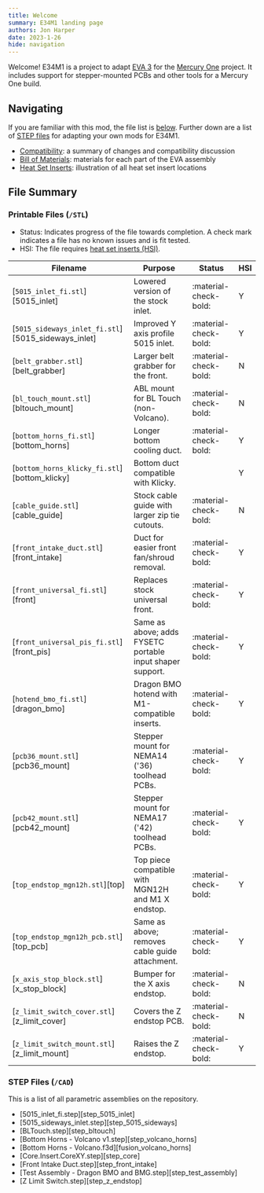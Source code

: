```yaml
---
title: Welcome
summary: E34M1 landing page
authors: Jon Harper
date: 2023-1-26
hide: navigation
---
```


Welcome! E34M1 is a project to adapt [EVA 3][eva3] for the [Mercury One][merc1] project. It includes support for stepper-mounted PCBs and other tools for a Mercury One build.

## Navigating

If you are familiar with this mod, the file list is [below](#file-summary). Further down are a list of [STEP files](#step-files-cad) for adapting your own mods for E34M1.

- [Compatibility](compat.md): a summary of changes and compatibility discussion
- [Bill of Materials](bom.md): materials for each part of the EVA assembly
- [Heat Set Inserts](inserts.md): illustration of all heat set insert locations

## File Summary
### Printable Files (`/STL`)

- Status: Indicates progress of the file towards completion. A check mark indicates a file has no known issues and is fit tested.
- HSI: The file requires [heat set inserts (HSI)](inserts.md).

| Filename                      | Purpose | Status | HSI |
|-------------------------------|---------|--------|---------|
| [`5015_inlet_fi.stl`][5015_inlet] | Lowered version of the stock inlet.   | :material-check-bold: | Y |
| [`5015_sideways_inlet_fi.stl`][5015_sideways_inlet]  | Improved Y axis profile 5015 inlet.   | :material-check-bold: | Y |
| [`belt_grabber.stl`][belt_grabber] | Larger belt grabber for the front.    | :material-check-bold: | N |
| [`bl_touch_mount.stl`][bltouch_mount] | ABL mount for BL Touch (non-Volcano). | :material-check-bold: | N |
| [`bottom_horns_fi.stl`][bottom_horns] | Longer bottom cooling duct.           | :material-check-bold: | Y |
| [`bottom_horns_klicky_fi.stl`][bottom_klicky]  | Bottom duct compatible with Klicky.   |  | Y |
| [`cable_guide.stl`][cable_guide]             | Stock cable guide with larger zip tie cutouts. | :material-check-bold: | N |
| [`front_intake_duct.stl`][front_intake] | Duct for easier front fan/shroud removal. | :material-check-bold: | Y |
| [`front_universal_fi.stl`][front] | Replaces stock universal front.       | :material-check-bold: | Y |
| [`front_universal_pis_fi.stl`][front_pis] | Same as above; adds FYSETC portable input shaper support. | :material-check-bold: | Y |
| [`hotend_bmo_fi.stl`][dragon_bmo] | Dragon BMO hotend with M1-compatible inserts. | :material-check-bold: | Y |
| [`pcb36_mount.stl`][pcb36_mount] | Stepper mount for NEMA14 ('36) toolhead PCBs. | :material-check-bold: | Y |
| [`pcb42_mount.stl`][pcb42_mount] | Stepper mount for NEMA17 ('42) toolhead PCBs. | :material-check-bold: | Y |
| [`top_endstop_mgn12h.stl`][top] | Top piece compatible with MGN12H and M1 X endstop. | :material-check-bold: | Y |
| [`top_endstop_mgn12h_pcb.stl`][top_pcb] | Same as above; removes cable guide attachment. | :material-check-bold: | Y |
| [`x_axis_stop_block.stl`][x_stop_block] | Bumper for the X axis endstop. | :material-check-bold: | N |
| [`z_limit_switch_cover.stl`][z_limit_cover] | Covers the Z endstop PCB. | :material-check-bold: | N |
| [`z_limit_switch_mount.stl`][z_limit_mount] | Raises the Z endstop. | :material-check-bold: | Y |

### STEP Files (`/CAD`)

This is a list of all parametric assemblies on the repository.

- [5015_inlet_fi.step][step_5015_inlet]
- [5015_sideways_inlet.step][step_5015_sideways]
- [BLTouch.step][step_bltouch]
- [Bottom Horns - Volcano v1.step][step_volcano_horns]
- [Bottom Horns - Volcano.f3d][fusion_volcano_horns]
- [Core.Insert.CoreXY.step][step_core]
- [Front Intake Duct.step][step_front_intake]
- [Test Assembly - Dragon BMO and BMG.step][step_test_assembly]
- [Z Limit Switch.step][step_z_endstop]

[eva3]: https://main.eva-3d.page/
[merc1]: https://docs.zerog.one/